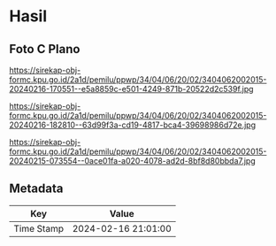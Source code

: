 # Hasil

## Foto C Plano

https://sirekap-obj-formc.kpu.go.id/2a1d/pemilu/ppwp/34/04/06/20/02/3404062002015-20240216-170551--e5a8859c-e501-4249-871b-20522d2c539f.jpg

https://sirekap-obj-formc.kpu.go.id/2a1d/pemilu/ppwp/34/04/06/20/02/3404062002015-20240216-182810--63d99f3a-cd19-4817-bca4-39698986d72e.jpg

https://sirekap-obj-formc.kpu.go.id/2a1d/pemilu/ppwp/34/04/06/20/02/3404062002015-20240215-073554--0ace01fa-a020-4078-ad2d-8bf8d80bbda7.jpg


## Metadata

| Key        | Value               |
| ---------- | ------------------- |
| Time Stamp | 2024-02-16 21:01:00 |



